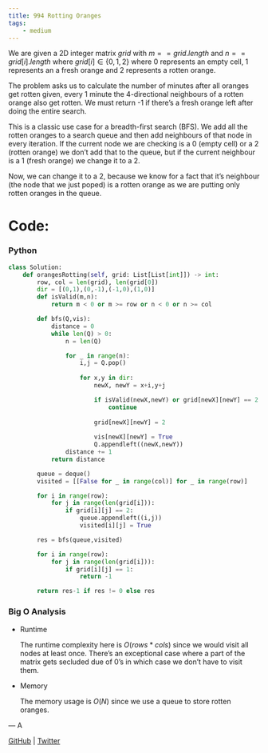 ```yaml
---
title: 994 Rotting Oranges
tags:
    - medium
---
```




We are given a 2D integer matrix $grid$ with $m == grid.length$ and $n == grid[i].length$ where $grid[i] \in \{0, 1, 2\}$ where 0 represents an empty cell, 1 represents an a fresh orange and 2 represents a rotten orange.

The problem asks us to calculate the number of minutes after all oranges get rotten given, every 1 minute the 4-directional neighbours of a rotten orange also get rotten. We must return -1 if there’s a fresh orange left after doing the entire search.

This is a classic use case for a breadth-first search (BFS). We add all the rotten oranges to a search queue and then add neighbours of that node in every iteration. If the current node we are checking is a 0 (empty cell) or a 2 (rotten orange) we don’t add that to the queue, but if the current neighbour is a 1 (fresh orange) we change it to a 2.

Now, we can change it to a 2, because we know for a  fact that it’s neighbour (the node that we just poped) is a rotten orange as we are putting only rotten oranges in the queue.

# Code:

### Python

```python
class Solution:
    def orangesRotting(self, grid: List[List[int]]) -> int:
        row, col = len(grid), len(grid[0])
        dir = [(0,1),(0,-1),(-1,0),(1,0)]
        def isValid(m,n):
            return m < 0 or m >= row or n < 0 or n >= col

        def bfs(Q,vis):
            distance = 0
            while len(Q) > 0:
                n = len(Q)

                for _ in range(n):
                    i,j = Q.pop()
                    
                    for x,y in dir:
                        newX, newY = x+i,y+j

                        if isValid(newX,newY) or grid[newX][newY] == 2 or grid[newX][newY] == 0:
                            continue
                        
                        grid[newX][newY] = 2
                        
                        vis[newX][newY] = True
                        Q.appendleft((newX,newY))
                distance += 1
            return distance

        queue = deque()
        visited = [[False for _ in range(col)] for _ in range(row)]

        for i in range(row):
            for j in range(len(grid[i])):
                if grid[i][j] == 2:
                    queue.appendleft((i,j))
                    visited[i][j] = True

        res = bfs(queue,visited)

        for i in range(row):
            for j in range(len(grid[i])):
                if grid[i][j] == 1:
                    return -1

        return res-1 if res != 0 else res
```

### Big O Analysis

- Runtime
    
    The runtime complexity here is $O(rows\;*\;cols)$  since we would visit all nodes at least once. There’s an exceptional case where a part of the matrix gets secluded due of 0’s in which case we don’t have to visit them.
    
- Memory
    
    The memory usage is $O(N)$ since we use a queue to store rotten oranges.
    

— A

[GitHub](https://github.com/AtharvaKamble) | [Twitter](https://twitter.com/AtharvaKamble07)